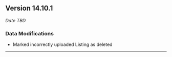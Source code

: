 
## Version 14.10.1
_Date TBD_

### Data Modifications
* Marked incorrectly uploaded Listing as deleted

---
